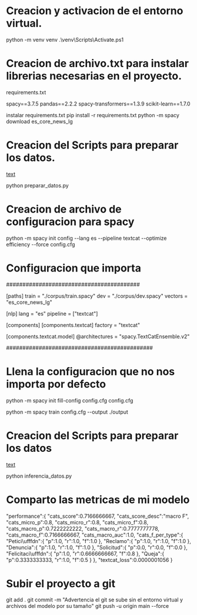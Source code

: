 # Creacion y activacion de el entorno virtual.
python -m venv venv
.\venv\Scripts\Activate.ps1

# Creacion de archivo.txt para instalar librerias necesarias en el proyecto.
requirements.txt

spacy==3.7.5
pandas==2.2.2
spacy-transformers==1.3.9
scikit-learn==1.7.0

instalar requirements.txt
pip install -r requirements.txt
python -m spacy download es_core_news_lg

# Creacion del Scripts para preparar los datos.

[text](preparar_datos.py)


python preparar_datos.py   

# Creacion de archivo de configuracion para spacy


python -m spacy init config --lang es --pipeline textcat --optimize efficiency --force config.cfg

# Configuracion que importa

#########################################

[paths]
train = "./corpus/train.spacy"
dev = "./corpus/dev.spacy"
vectors = "es_core_news_lg"

[nlp]
lang = "es"
pipeline = ["textcat"]

[components]
[components.textcat]
factory = "textcat"

[components.textcat.model]
@architectures = "spacy.TextCatEnsemble.v2"

#############################################

# Llena la configuracion que no nos importa por defecto

python -m spacy init fill-config config.cfg config.cfg

python -m spacy train config.cfg --output ./output

# Creacion del Scripts para preparar los datos

[text](inferencia.py)

python inferencia_datos.py   



# Comparto las metricas de mi modelo

 "performance":{
    "cats_score":0.7166666667,
    "cats_score_desc":"macro F",
    "cats_micro_p":0.8,
    "cats_micro_r":0.8,
    "cats_micro_f":0.8,
    "cats_macro_p":0.7222222222,
    "cats_macro_r":0.7777777778,
    "cats_macro_f":0.7166666667,
    "cats_macro_auc":1.0,
    "cats_f_per_type":{
      "Petici\ufffdn":{
        "p":1.0,
        "r":1.0,
        "f":1.0
      },
      "Reclamo":{
        "p":1.0,
        "r":1.0,
        "f":1.0
      },
      "Denuncia":{
        "p":1.0,
        "r":1.0,
        "f":1.0
      },
      "Solicitud":{
        "p":0.0,
        "r":0.0,
        "f":0.0
      },
      "Felicitaci\ufffdn":{
        "p":1.0,
        "r":0.6666666667,
        "f":0.8
      },
      "Queja":{
        "p":0.3333333333,
        "r":1.0,
        "f":0.5
      }
    },
    "textcat_loss":0.0000001056
  }


# Subir el proyecto a git

git add .
git commit -m "Advertencia el git se sube sin el entorno virtual y archivos del modelo por su tamaño"
git push -u origin main --force
